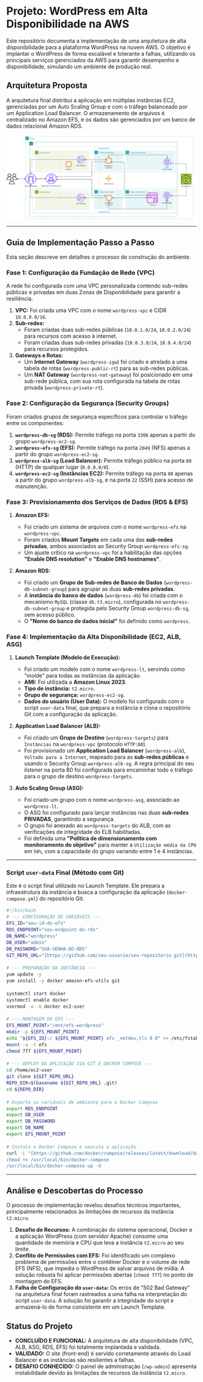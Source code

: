 # Projeto: WordPress em Alta Disponibilidade na AWS

Este repositório documenta a implementação de uma arquitetura de alta disponibilidade para a plataforma WordPress na nuvem AWS. O objetivo é implantar o WordPress de forma escalável e tolerante a falhas, utilizando os principais serviços gerenciados da AWS para garantir desempenho e disponibilidade, simulando um ambiente de produção real.

## Arquitetura Proposta

A arquitetura final distribui a aplicação em múltiplas instâncias EC2, gerenciadas por um Auto Scaling Group e com o tráfego balanceado por um Application Load Balancer. O armazenamento de arquivos é centralizado no Amazon EFS, e os dados são gerenciados por um banco de dados relacional Amazon RDS.

![Diagrama da Arquitetatura](imagens/Diagrama-WordPress.png)

---

## Guia de Implementação Passo a Passo

Esta seção descreve em detalhes o processo de construção do ambiente.

### Fase 1: Configuração da Fundação de Rede (VPC)

A rede foi configurada com uma VPC personalizada contendo sub-redes públicas e privadas em duas Zonas de Disponibilidade para garantir a resiliência.

1.  **VPC:** Foi criada uma VPC com o nome `wordpress-vpc` e CIDR `10.0.0.0/16`.
2.  **Sub-redes:**
    * Foram criadas duas sub-redes públicas (`10.0.1.0/24`, `10.0.2.0/24`) para recursos com acesso à internet.
    * Foram criadas duas sub-redes privadas (`10.0.3.0/24`, `10.0.4.0/24`) para recursos protegidos.
3.  **Gateways e Rotas:**
    * Um **Internet Gateway** (`wordpress-igw`) foi criado e atrelado a uma tabela de rotas (`wordpress-public-rt`) para as sub-redes públicas.
    * Um **NAT Gateway** (`wordpress-nat-gateway`) foi posicionado em uma sub-rede pública, com sua rota configurada na tabela de rotas privada (`wordpress-private-rt`).

### Fase 2: Configuração da Segurança (Security Groups)

Foram criados grupos de segurança específicos para controlar o tráfego entre os componentes:

1.  **`wordpress-db-sg` (RDS):** Permite tráfego na porta `3306` apenas a partir do grupo `wordpress-ec2-sg`.
2.  **`wordpress-efs-sg` (EFS):** Permite tráfego na porta `2049` (NFS) apenas a partir do grupo `wordpress-ec2-sg`.
3.  **`wordpress-alb-sg` (Load Balancer):** Permite tráfego público na porta `80` (HTTP) de qualquer lugar (`0.0.0.0/0`).
4.  **`wordpress-ec2-sg` (Instâncias EC2):** Permite tráfego na porta `80` apenas a partir do grupo `wordpress-alb-sg`, e na porta `22` (SSH) para acesso de manutenção.

### Fase 3: Provisionamento dos Serviços de Dados (RDS & EFS)

1.  **Amazon EFS:**
    * Foi criado um sistema de arquivos com o nome `wordpress-efs` na `wordpress-vpc`.
    * Foram criados **Mount Targets** em cada uma das **sub-redes privadas**, ambos associados ao Security Group `wordpress-efs-sg`.
    * Um ajuste crítico na `wordpress-vpc` foi a habilitação das opções **"Enable DNS resolution"** e **"Enable DNS hostnames"**.

2.  **Amazon RDS:**
    * Foi criado um **Grupo de Sub-redes de Banco de Dados** (`wordpress-db-subnet-group`) para agrupar as duas **sub-redes privadas**.
    * A **instância do banco de dados** (`wordpress-db`) foi criada com o mecanismo `MySQL` (classe `db.t3.micro`), configurada no `wordpress-db-subnet-group` e protegida pelo Security Group `wordpress-db-sg`, sem acesso público.
    * O **"Nome do banco de dados inicial"** foi definido como `wordpress`.

### Fase 4: Implementação da Alta Disponibilidade (EC2, ALB, ASG)

1.  **Launch Template (Modelo de Execução):**
    * Foi criado um modelo com o nome `wordpress-lt`, servindo como "molde" para todas as instâncias da aplicação.
    * **AMI:** Foi utilizada a **Amazon Linux 2023**.
    * **Tipo de instância:** `t2.micro`.
    * **Grupo de segurança:** `wordpress-ec2-sg`.
    * **Dados do usuário (User Data):** O modelo foi configurado com o script `user-data` final, que prepara a instância e clona o repositório Git com a configuração da aplicação.

2.  **Application Load Balancer (ALB):**
    * Foi criado um **Grupo de Destino** (`wordpress-targets`) para `Instâncias` na `wordpress-vpc` (protocolo `HTTP:80`).
    * Foi provisionado um **Application Load Balancer** (`wordpress-alb`), `Voltado para a Internet`, mapeado para as **sub-redes públicas** e usando o Security Group `wordpress-alb-sg`. A regra principal do seu *listener* na porta 80 foi configurada para encaminhar todo o tráfego para o grupo de destino `wordpress-targets`.

3.  **Auto Scaling Group (ASG):**
    * Foi criado um grupo com o nome `wordpress-asg`, associado ao `wordpress-lt`.
    * O ASG foi configurado para lançar instâncias nas duas **sub-redes PRIVADAS**, garantindo a segurança.
    * O grupo foi anexado ao `wordpress-targets` do ALB, com as verificações de integridade do ELB habilitadas.
    * Foi definida uma **"Política de dimensionamento com monitoramento do objetivo"** para manter a `Utilização média da CPU` em `50%`, com a capacidade do grupo variando entre 1 e 4 instâncias.

---
### Script `user-data` Final (Método com Git)

Este é o script final utilizado no Launch Template. Ele prepara a infraestrutura da instância e busca a configuração da aplicação (`docker-compose.yml`) do repositório Git.

```bash
#!/bin/bash
# --- CONFIGURAÇÃO DE VARIÁVEIS ---
EFS_ID="seu-id-do-efs"
RDS_ENDPOINT="seu-endpoint-do-rds"
DB_NAME="wordpress"
DB_USER="admin"
DB_PASSWORD="SUA-SENHA-DO-RDS"
GIT_REPO_URL="[https://github.com/seu-usuario/seu-repositorio.git](https://github.com/seu-usuario/seu-repositorio.git)"

# --- PREPARAÇÃO DA INSTÂNCIA ---
yum update -y
yum install -y docker amazon-efs-utils git

systemctl start docker
systemctl enable docker
usermod -a -G docker ec2-user

# --- MONTAGEM DO EFS ---
EFS_MOUNT_POINT="/mnt/efs-wordpress"
mkdir -p ${EFS_MOUNT_POINT}
echo "${EFS_ID}:/ ${EFS_MOUNT_POINT} efs _netdev,tls 0 0" >> /etc/fstab
mount -a -t efs
chmod 777 ${EFS_MOUNT_POINT}

# --- DEPLOY DA APLICAÇÃO VIA GIT E DOCKER COMPOSE ---
cd /home/ec2-user
git clone ${GIT_REPO_URL}
REPO_DIR=$(basename ${GIT_REPO_URL} .git)
cd ${REPO_DIR}

# Exporta as variáveis de ambiente para o Docker Compose
export RDS_ENDPOINT
export DB_USER
export DB_PASSWORD
export DB_NAME
export EFS_MOUNT_POINT

# Instala o Docker Compose e executa a aplicação
curl -L "[https://github.com/docker/compose/releases/latest/download/docker-compose-$(uname](https://github.com/docker/compose/releases/latest/download/docker-compose-$(uname) -s)-$(uname -m)" -o /usr/local/bin/docker-compose
chmod +x /usr/local/bin/docker-compose
/usr/local/bin/docker-compose up -d
```
---

## Análise e Descobertas do Processo

O processo de implementação revelou desafios técnicos importantes, principalmente relacionados às limitações de recursos da instância `t2.micro`.

1.  **Desafio de Recursos:** A combinação do sistema operacional, Docker e a aplicação WordPress (com servidor Apache) consome uma quantidade de memória e CPU que leva a instância `t2.micro` ao seu limite.
2.  **Conflito de Permissões com EFS:** Foi identificado um complexo problema de permissões entre o contêiner Docker e o volume de rede EFS (NFS), que impedia o WordPress de salvar arquivos de mídia. A solução robusta foi aplicar permissões abertas (`chmod 777`) no ponto de montagem do EFS.
3.  **Falha de Configuração do `user-data`:** Os erros de "502 Bad Gateway" na arquitetura final foram rastreados a uma falha na interpretação do script `user-data`. A solução foi garantir a integridade do script e armazená-lo de forma consistente em um Launch Template.

## Status do Projeto

* **CONCLUÍDO E FUNCIONAL:** A arquitetura de alta disponibilidade (VPC, ALB, ASG, RDS, EFS) foi totalmente implantada e validada.
* **VALIDADO:** O site (front-end) é servido corretamente através do Load Balancer e as instâncias são resilientes a falhas.
* **DESAFIO CONHECIDO:** O painel de administração (`/wp-admin`) apresenta instabilidade devido às limitações de recursos da instância `t2.micro`.
